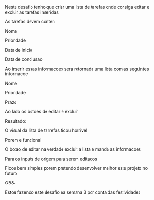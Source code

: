 Neste desafio tenho que criar uma lista de tarefas onde consiga editar e excluir as tarefas inseridas

As tarefas devem conter: 

Nome 

Prioridade 

Data de inicio 

Data de conclusao 


Ao inserir essas informacoes sera retornada uma lista com as seguintes informacoe 

Nome 

Prioridade

Prazo 


Ao lado os botoes de editar e excluir 


Resultado: 


O visual da lista de tarrefas ficou horrivel 

Porem e funcional 

O botao de editar na verdade excluit a lista e manda as informacoes 

Para os inputs de origem para serem editados 

Ficou bem simples porem pretendo desenvolver melhor este projeto no futuro 


OBS:

Estou fazendo este desafio na semana 3 por conta das festividades 

